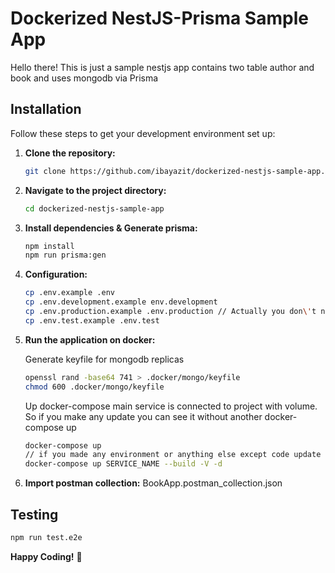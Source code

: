 # Dockerized NestJS-Prisma Sample App

Hello there! This is just a sample nestjs app contains two table author and book and uses mongodb via Prisma

## Installation

Follow these steps to get your development environment set up:

1. **Clone the repository:**

   ```bash
   git clone https://github.com/ibayazit/dockerized-nestjs-sample-app.git
   ```

2. **Navigate to the project directory:**

   ```bash
   cd dockerized-nestjs-sample-app
   ```

3. **Install dependencies & Generate prisma:**

   ```bash
   npm install
   npm run prisma:gen
   ```

4. **Configuration:**

   ```bash
   cp .env.example .env
   cp .env.development.example env.development
   cp .env.production.example .env.production // Actually you don\'t need it there is no production setup
   cp .env.test.example .env.test
   ```

5. **Run the application on docker:**

   Generate keyfile for mongodb replicas

   ```bash
   openssl rand -base64 741 > .docker/mongo/keyfile
   chmod 600 .docker/mongo/keyfile
   ```

   Up docker-compose
   main service is connected to project with volume. So if you make any update you can see it without another docker-compose up

   ```bash
   docker-compose up
   // if you made any environment or anything else except code update run the code below
   docker-compose up SERVICE_NAME --build -V -d
   ```

6. **Import postman collection:**
   BookApp.postman_collection.json

## Testing

```bash
npm run test.e2e
```

**Happy Coding!** 🚀
